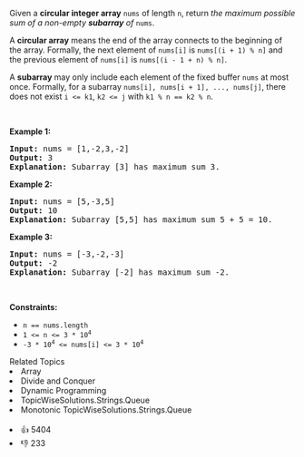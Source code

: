 <p>Given a <strong>circular integer array</strong> <code>nums</code> of length <code>n</code>, return <em>the maximum possible sum of a non-empty <strong>subarray</strong> of </em><code>nums</code>.</p>

<p>A <strong>circular array</strong> means the end of the array connects to the beginning of the array. Formally, the next element of <code>nums[i]</code> is <code>nums[(i + 1) % n]</code> and the previous element of <code>nums[i]</code> is <code>nums[(i - 1 + n) % n]</code>.</p>

<p>A <strong>subarray</strong> may only include each element of the fixed buffer <code>nums</code> at most once. Formally, for a subarray <code>nums[i], nums[i + 1], ..., nums[j]</code>, there does not exist <code>i &lt;= k1</code>, <code>k2 &lt;= j</code> with <code>k1 % n == k2 % n</code>.</p>

<p>&nbsp;</p> 
<p><strong class="example">Example 1:</strong></p>

<pre>
<strong>Input:</strong> nums = [1,-2,3,-2]
<strong>Output:</strong> 3
<strong>Explanation:</strong> Subarray [3] has maximum sum 3.
</pre>

<p><strong class="example">Example 2:</strong></p>

<pre>
<strong>Input:</strong> nums = [5,-3,5]
<strong>Output:</strong> 10
<strong>Explanation:</strong> Subarray [5,5] has maximum sum 5 + 5 = 10.
</pre>

<p><strong class="example">Example 3:</strong></p>

<pre>
<strong>Input:</strong> nums = [-3,-2,-3]
<strong>Output:</strong> -2
<strong>Explanation:</strong> Subarray [-2] has maximum sum -2.
</pre>

<p>&nbsp;</p> 
<p><strong>Constraints:</strong></p>

<ul> 
 <li><code>n == nums.length</code></li> 
 <li><code>1 &lt;= n &lt;= 3 * 10<sup>4</sup></code></li> 
 <li><code>-3 * 10<sup>4</sup> &lt;= nums[i] &lt;= 3 * 10<sup>4</sup></code></li> 
</ul>

<div><div>Related Topics</div><div><li>Array</li><li>Divide and Conquer</li><li>Dynamic Programming</li><li>TopicWiseSolutions.Strings.Queue</li><li>Monotonic TopicWiseSolutions.Strings.Queue</li></div></div><br><div><li>👍 5404</li><li>👎 233</li></div>